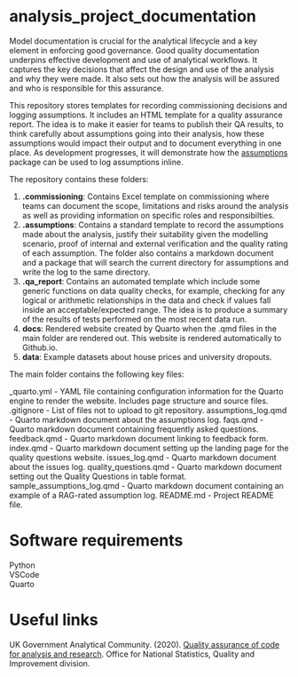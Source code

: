# analysis_project_documentation
Model documentation is crucial for the analytical lifecycle and a key element in enforcing good governance. Good quality documentation underpins effective  development and use of analytical workflows. It captures the key decisions that affect the design and use of the analysis and why they were made. It also sets out how the analysis will be assured and who is responsible for this assurance.

This repository stores templates for recording commissioning decisions and logging assumptions. It includes an HTML template for a quality assurance report. The idea is to make it easier for teams to publish their QA results, to think carefully about assumptions going into their analysis, how these assumptions would impact their output and to document everything in one place. As development progresses, it will demonstrate how the [assumptions](https://github.com/best-practice-and-impact/assumptions) package can be used to log assumptions inline. 

The repository contains these folders:  

1) **.commissioning**: Contains Excel template on commissioning where teams can document the scope, limitations and risks around the analysis as well as providing information on specific roles and responsibilties.
2) **.assumptions**: Contains a standard template to record the assumptions made about the analysis, justify their suitability given the modelling scenario, proof of internal and external verification and the quality rating of each assumption. The folder also contains a markdown document and a package that will search the current directory for assumptions and write the log to the same directory.
3) **.qa_report**: Contains an automated template which include some generic functions on data quality checks, for example, checking for any logical or arithmetic relationships in the data and check if values fall inside an acceptable/expected range. The idea is to produce a summary of the results of tests performed on the most recent data run.  
4) **docs**: Rendered website created by Quarto when the .qmd files in the main folder are rendered out. This website is rendered automatically to Github.io.
5) **data**: Example datasets about house prices and university dropouts.

The main folder contains the following key files:

_quarto.yml - YAML file containing configuration information for the Quarto engine to render the website. Includes page structure and source files.
.gitignore - List of files not to upload to git repository.
assumptions_log.qmd - Quarto markdown document about the assumptions log.
faqs.qmd - Quarto markdown document containing frequently asked questions.
feedback.qmd - Quarto markdown document linking to feedback form.
index.qmd - Quarto markdown document setting up the landing page for the quality questions website.
issues_log.qmd - Quarto markdown document about the issues log.
quality_questions.qmd - Quarto markdown document setting out the Quality Questions in table format.
sample_assumptions_log.qmd - Quarto markdown document containing an example of a RAG-rated assumption log.
README.md - Project README file.

# Software requirements  
Python  
VSCode  
Quarto  

# Useful links  
UK Government Analytical Community. (2020). [Quality assurance of code for analysis and research](https://best-practice-and-impact.github.io/qa-of-code-guidance/ ). Office for National Statistics, Quality and Improvement division.  

